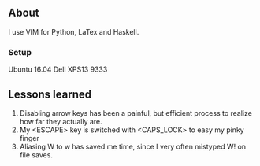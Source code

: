 ## About ##

I use VIM for Python, LaTex and Haskell.

### Setup ### 

Ubuntu 16.04 
Dell XPS13 9333

## Lessons learned ##

1. Disabling arrow keys has been a painful, but efficient process to realize how far they actually are. 
2. My \<ESCAPE\> key is switched with \<CAPS_LOCK\> to easy my pinky finger
3. Aliasing W to w has saved me time, since I very often mistyped W! on file saves.


